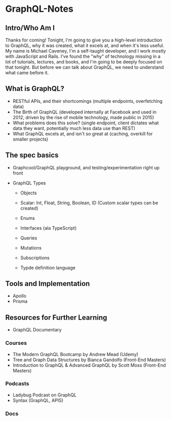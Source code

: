 # GraphQL-Notes

## Intro/Who Am I

Thanks for coming! Tonight, I'm going to give you a high-level introduction to GraphQL, why it was created, what it excels at, and when it's less useful. My name is Michael Caveney, I'm a self-taught developer, and I work mostly with JavaScript and Rails. I've found the "why" of technology missing in a lot of tutorials, lectures, and books, and I'm going to be deeply focused on that tonight. But before we can talk about GraphQL, we need to understand what came before it.

## What is GraphQL?

+ RESTful APIs, and their shortcomings (multiple endpoints, overfetching data)
+ The Birth of GraphQL (developed internally at Facebook and used in 2012, driven by the rise of mobile technology, made public in 2015)
+ What problems does this solve? (single endpoint, client dictates what data they want, potentially much less data use than REST)
+ What GraphQL excels at, and isn't so great at (caching, overkill for smaller projects)

## The spec basics

+ Graphcool/GraphQL playground, and testing/experimentation right up front

+ GraphQL Types
  + Objects
  + Scalar: Int, Float, String, Boolean, ID (Custom scalar types can be created)
  + Enums
  + Interfaces (ala TypeScript)
  
  + Queries
  + Mutations
  + Subscriptions
  
  + Typde definition language

## Tools and Implementation

+ Apollo
+ Prisma 

## Resources for Further Learning

+ GraphQL Documentary

### Courses

+ The Modern GraphQL Bootcamp by Andrew Mead (Udemy)
+ Tree and Graph Data Structures by Bianca Gandolfo (Front-End Masters)
+ Introduction to GraphQL & Advanced GraphQL by Scott Moss (Front-End Masters)

### Podcasts

+ Ladybug Podcast on GraphQL
+ Syntax (GraphQL, APIS)

### Docs




